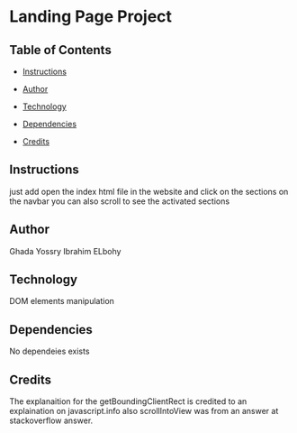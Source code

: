 # Landing Page Project

## Table of Contents

- [Instructions](#instructions)

- [Author](#Author)

- [Technology](#Technology)

- [Dependencies](#Dependencies)

- [Credits](#Credits)

## Instructions

just add open the index html file in the website and click on the sections on the navbar you can also scroll to see the activated sections

## Author

Ghada Yossry Ibrahim ELbohy

## Technology

DOM elements manipulation

## Dependencies

No dependeies exists

## Credits

The explanaition for the getBoundingClientRect is credited to an explaination on javascript.info also scrollIntoView was from an answer at stackoverflow answer.
